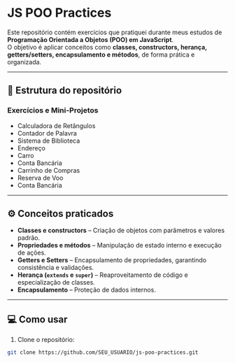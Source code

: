 # JS POO Practices

Este repositório contém exercícios que pratiquei durante meus estudos de **Programação Orientada a Objetos (POO) em JavaScript**.  
O objetivo é aplicar conceitos como **classes, constructors, herança, getters/setters, encapsulamento e métodos**, de forma prática e organizada.

---

## 📂 Estrutura do repositório

### Exercícios e Mini-Projetos

- Calculadora de Retângulos
- Contador de Palavra
- Sistema de Biblioteca
- Endereço
- Carro
- Conta Bancária
- Carrinho de Compras
- Reserva de Voo
- Conta Bancária

---

## ⚙️ Conceitos praticados
- **Classes e constructors** – Criação de objetos com parâmetros e valores padrão.  
- **Propriedades e métodos** – Manipulação de estado interno e execução de ações.  
- **Getters e Setters** – Encapsulamento de propriedades, garantindo consistência e validações.  
- **Herança (`extends` e `super`)** – Reaproveitamento de código e especialização de classes.  
- **Encapsulamento** – Proteção de dados internos.  

---

## 💻 Como usar
1. Clone o repositório:
```bash
git clone https://github.com/SEU_USUARIO/js-poo-practices.git
